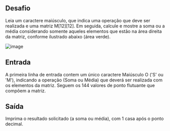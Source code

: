 ## Desafio

Leia um caractere maiúsculo, que indica uma operação que deve ser realizada e uma matriz M[12][12]. Em seguida, calcule e mostre a soma ou a média considerando somente aqueles elementos que estão na área direita da matriz, conforme ilustrado abaixo (área verde).

![image](https://user-images.githubusercontent.com/47571831/157343768-bcfcf2ec-1ec8-47b7-b133-55efc88c257f.png)


## Entrada
A primeira linha de entrada contem um único caractere Maiúsculo O ('S' ou 'M'), indicando a operação (Soma ou Média) que deverá ser realizada com os elementos da matriz. Seguem os 144 valores de ponto flutuante que compõem a matriz.

## Saída
Imprima o resultado solicitado (a soma ou média), com 1 casa após o ponto decimal.
